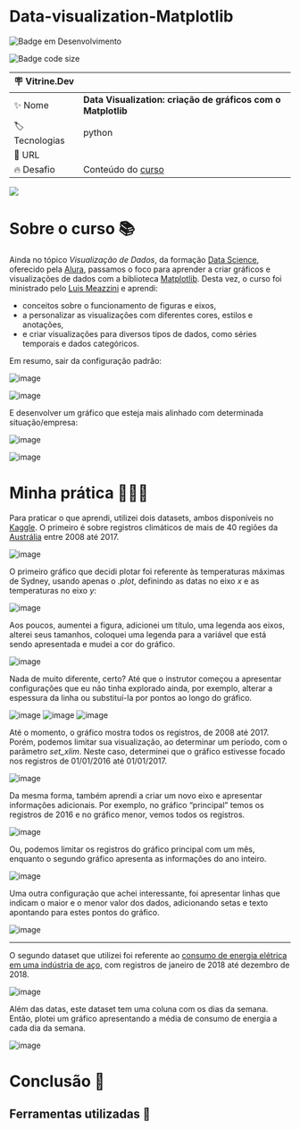 # Data-visualization-Matplotlib
![Badge em Desenvolvimento](http://img.shields.io/static/v1?label=STATUS&message=EM%20DESENVOLVIMENTO&color=GREEN&style=for-the-badge)

![Badge code size](https://img.shields.io/github/languages/code-size/fab-souza/Data-visualization-Matplotlib)

| :placard: Vitrine.Dev |    |
| -------------  | --- |
| :sparkles: Nome        | **Data Visualization: criação de gráficos com o Matplotlib**
| :label: Tecnologias | python
| :rocket: URL         | 
| :fire: Desafio     | Conteúdo do [curso](https://www.alura.com.br/curso-online-customizacao-matplot)

![](https://github.com/fab-souza/Data-visualization-Matplotlib/assets/67301805/ae79c8d4-bb38-4c86-a56c-0e1f3f65244c)

# Sobre o curso 📚

Ainda no tópico *Visualização de Dados*, da formação [Data Science](https://www.alura.com.br/formacao-data-science), oferecido pela [Alura](https://www.alura.com.br/), passamos o foco para aprender a criar gráficos e visualizações de dados com a biblioteca [Matplotlib](https://matplotlib.org/). Desta vez, o curso foi ministrado pelo [Luis Meazzini](https://www.linkedin.com/in/lmeazzini/) e aprendi:

- conceitos sobre o funcionamento de figuras e eixos, 
- a personalizar as visualizações com diferentes cores, estilos e anotações, 
- e criar visualizações para diversos tipos de dados, como séries temporais e dados categóricos.

Em resumo, sair da configuração padrão:

![image](https://github.com/fab-souza/Data-visualization-Matplotlib/assets/67301805/aeba1e89-4b60-4cda-b6b9-85dca745ffd1)

![image](https://github.com/fab-souza/Data-visualization-Matplotlib/assets/67301805/ebc8d736-6f4f-49b0-9574-ef24e34dd4fa)

E desenvolver um gráfico que esteja mais alinhado com determinada situação/empresa:

![image](https://github.com/fab-souza/Data-visualization-Matplotlib/assets/67301805/84ccf88f-a1ad-4403-b01b-ef9bf5d772b5)

![image](https://github.com/fab-souza/Data-visualization-Matplotlib/assets/67301805/b33849cd-7d7e-4fac-a2ec-9b7bcf8db312)

# Minha prática 👩🏻‍💻

Para praticar o que aprendi, utilizei dois datasets, ambos disponíveis no [Kaggle](https://www.kaggle.com). O primeiro é sobre registros climáticos de mais de 40 regiões da [Austrália](https://www.kaggle.com/datasets/jsphyg/weather-dataset-rattle-package/) entre 2008 até 2017.

![image](https://github.com/fab-souza/Data-visualization-Matplotlib/assets/67301805/c26350c4-6660-4cb4-9aad-9999a631dbb0)

O primeiro gráfico que decidi plotar foi referente às temperaturas máximas de Sydney, usando apenas o *.plot*, definindo as datas no eixo *x* e as temperaturas no eixo *y*:

![image](https://github.com/fab-souza/Data-visualization-Matplotlib/assets/67301805/81161c90-f880-4177-afab-774dc1d5abec)

Aos poucos, aumentei a figura, adicionei um título, uma legenda aos eixos, alterei seus tamanhos, coloquei uma legenda para a variável que está sendo apresentada e mudei a cor do gráfico.

![image](https://github.com/fab-souza/Data-visualization-Matplotlib/assets/67301805/65b11db0-11f8-46af-9292-5c67ae663242)

Nada de muito diferente, certo? Até que o instrutor começou a apresentar configurações que eu não tinha explorado ainda, por exemplo, alterar a espessura da linha ou substituí-la por pontos ao longo do gráfico.

![image](https://github.com/fab-souza/Data-visualization-Matplotlib/assets/67301805/1d0576bb-3d6c-4c2d-abc6-06e80aff14b6)
![image](https://github.com/fab-souza/Data-visualization-Matplotlib/assets/67301805/6841eac3-367a-43ed-85f9-ac157eaccadc)
![image](https://github.com/fab-souza/Data-visualization-Matplotlib/assets/67301805/fb1a4b11-f347-48d1-aa9a-450a8aea2e17)

Até o momento, o gráfico mostra todos os registros, de 2008 até 2017. Porém, podemos limitar sua visualização, ao determinar um período, com o parâmetro *set_xlim*. Neste caso, determinei que o gráfico estivesse focado nos registros de 01/01/2016 até 01/01/2017.

![image](https://github.com/fab-souza/Data-visualization-Matplotlib/assets/67301805/5491237f-3c10-4fe1-ae8f-6f1ba323b4c9)

Da mesma forma, também aprendi a criar um novo eixo e apresentar informações adicionais. Por exemplo, no gráfico “principal” temos os registros de 2016 e no gráfico menor, vemos todos os registros.

![image](https://github.com/fab-souza/Data-visualization-Matplotlib/assets/67301805/db1a82e5-cf61-4d19-856f-b208031633d9)

Ou, podemos limitar os registros do gráfico principal com um mês, enquanto o segundo gráfico apresenta as informações do ano inteiro.

![image](https://github.com/fab-souza/Data-visualization-Matplotlib/assets/67301805/7a5d06bc-a4fa-4baa-906c-97da9c1cfc78)

Uma outra configuração que achei interessante, foi apresentar linhas que indicam o maior e o menor valor dos dados, adicionando setas e texto apontando para estes pontos do gráfico.

![image](https://github.com/fab-souza/Data-visualization-Matplotlib/assets/67301805/5fa01b46-e9cb-403a-9795-34c9e0deac4f)

---

O segundo dataset que utilizei foi referente ao [consumo de energia elétrica em uma indústria de aço](https://www.kaggle.com/datasets/csafrit2/steel-industry-energy-consumption/), com registros de janeiro de 2018 até dezembro de 2018. 

![image](https://github.com/fab-souza/Data-visualization-Matplotlib/assets/67301805/b7364299-2d33-4dd6-b15d-ed53064362c2)

Além das datas, este dataset tem uma coluna com os dias da semana. Então, plotei um gráfico apresentando a média de consumo de energia a cada dia da semana.

![image](https://github.com/fab-souza/Data-visualization-Matplotlib/assets/67301805/2f2b8a7d-ab6b-4e4f-a4c2-294598cffb90)















# Conclusão 🏁





## Ferramentas utilizadas 🧰
